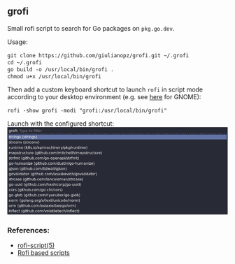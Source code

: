## grofi

Small rofi script to search for Go packages on `pkg.go.dev`.

Usage:
```
git clone https://github.com/giulianopz/grofi.git ~/.grofi
cd ~/.grofi
go build -o /usr/local/bin/grofi .
chmod u+x /usr/local/bin/grofi
```

Then add a custom keyboard shortcut to launch `rofi` in script mode according to your desktop environment (e.g. see [here](https://docs.fedoraproject.org/en-US/quick-docs/proc_setting-key-shortcut/) for GNOME):
```
rofi -show grofi -modi "grofi:/usr/local/bin/grofi" 
```

Launch with the configured shortcut:
![preview](./assets/preview.png)

### References:
- [rofi-script(5)](https://man.archlinux.org/man/rofi-script.5.en)
- [Rofi based scripts](https://github.com/davatorium/rofi-scripts)
